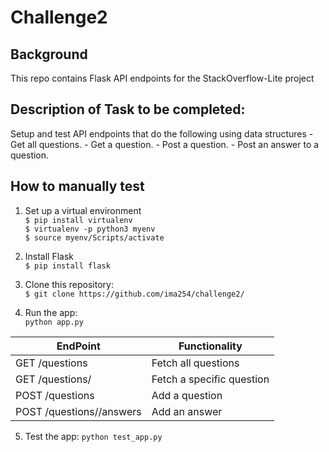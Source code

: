 # Challenge2
## Background
This repo contains Flask API endpoints for the StackOverflow-Lite project

## Description of Task to be completed:<br/>
Setup and test API endpoints that do the following using data structures
    - Get all questions.
    - Get a question.
    - Post a question.
    - Post an answer to a question.

## How to manually test<br/>

1. Set up a virtual environment<br/>
       ```$ pip install virtualenv```<br/>
       ```$ virtualenv -p python3 myenv```<br/>
       ```$ source myenv/Scripts/activate```<br/>

2. Install Flask<br/>
       ```$ pip install flask```<br/>

3. Clone this repository: <br/>
     ```$ git clone https://github.com/ima254/challenge2/```

4. Run the app: <br/>
     ```python app.py```


EndPoint | Functionality
------------ | -------------
GET /questions | Fetch all questions
GET /questions/<questionId> | Fetch a specific question
POST /questions | Add a question
POST /questions/<questionId>/answers | Add an answer

5. Test the app: 
     ```python test_app.py```
